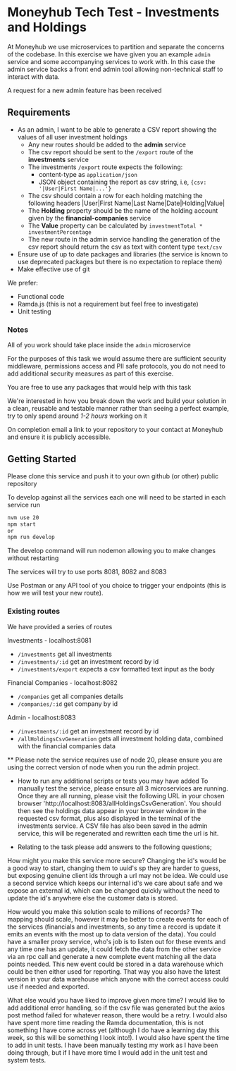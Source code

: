 # Moneyhub Tech Test - Investments and Holdings

At Moneyhub we use microservices to partition and separate the concerns of the codebase. In this exercise we have given you an example `admin` service and some accompanying services to work with. In this case the admin service backs a front end admin tool allowing non-technical staff to interact with data.

A request for a new admin feature has been received

## Requirements

- As an admin, I want to be able to generate a CSV report showing the values of all user investment holdings
    - Any new routes should be added to the **admin** service
    - The csv report should be sent to the `/export` route of the **investments** service
    - The investments `/export` route expects the following:
        - content-type as `application/json`
        - JSON object containing the report as csv string, i.e, `{csv: '|User|First Name|...'}`
    - The csv should contain a row for each holding matching the following headers
    |User|First Name|Last Name|Date|Holding|Value|
    - The **Holding** property should be the name of the holding account given by the **financial-companies** service
    - The **Value** property can be calculated by `investmentTotal * investmentPercentage`
    - The new route in the admin service handling the generation of the csv report should return the csv as text with content type `text/csv`
- Ensure use of up to date packages and libraries (the service is known to use deprecated packages but there is no expectation to replace them)
- Make effective use of git

We prefer:
- Functional code
- Ramda.js (this is not a requirement but feel free to investigate)
- Unit testing

### Notes
All of you work should take place inside the `admin` microservice

For the purposes of this task we would assume there are sufficient security middleware, permissions access and PII safe protocols, you do not need to add additional security measures as part of this exercise.

You are free to use any packages that would help with this task

We're interested in how you break down the work and build your solution in a clean, reusable and testable manner rather than seeing a perfect example, try to only spend around *1-2 hours* working on it

On completion email a link to your repository to your contact at Moneyhub and ensure it is publicly accessible.

## Getting Started

Please clone this service and push it to your own github (or other) public repository

To develop against all the services each one will need to be started in each service run

```bash
nvm use 20
npm start
or
npm run develop
```

The develop command will run nodemon allowing you to make changes without restarting

The services will try to use ports 8081, 8082 and 8083

Use Postman or any API tool of you choice to trigger your endpoints (this is how we will test your new route).

### Existing routes
We have provided a series of routes

Investments - localhost:8081
- `/investments` get all investments
- `/investments/:id` get an investment record by id
- `/investments/export` expects a csv formatted text input as the body

Financial Companies - localhost:8082
- `/companies` get all companies details
- `/companies/:id` get company by id

Admin - localhost:8083
- `/investments/:id` get an investment record by id
- `/allHoldingsCsvGeneration` gets all investment holding data, combined with the financial companies data

** Please note the service requires use of node 20, please ensure you are using the correct version of node when you run the admin project. 


- How to run any additional scripts or tests you may have added
To manually test the service, please ensure all 3 microservices are running. Once they are all running, please visit the following URL in your chosen browser 'http://localhost:8083/allHoldingsCsvGeneration'. You should then see the holdings data appear in your browser window in the requested csv format, plus also displayed in the terminal of the investments service. A CSV file has also been saved in the admin service, this will be regenerated and rewritten each time the url is hit. 

- Relating to the task please add answers to the following questions;

How might you make this service more secure?
Changing the id's would be a good way to start, changing them to uuid's sp they are harder to guess, but exposing genuine client ids through a url may not be idea. We could use a second service which keeps our internal id's we care about safe and we expose an external id, which can be changed quickly without the need to update the id's anywhere else the customer data is stored. 

How would you make this solution scale to millions of records?
The mapping should scale, however it may be better to create events for each of the services (financials and investments, so any time a record is update it emits an events with the most up to data version of the data). You could have a smaller proxy service, who's job is to listen out for these events and any time one has an update, it could fetch the data from the other service via an rpc call and generate a new complete event matching all the data points needed. This new event could be stored in a data warehouse which could be then either used for reporting. That way you also have the latest version in your data warehouse which anyone with the correct access could use if needed and exported. 

What else would you have liked to improve given more time?
I would like to add additional error handling, so if the csv file was generated but the axios post method failed for whatever reason, there would be a retry. I would also have spent more time reading the Ramda documentation, this is not something I have come across yet (although I do have a learning day this week, so this will be something I look into!). I would also have spent the time to add in unit tests. I have been manually testing my work as I have been doing through, but if I have more time I would add in the unit test and system tests. 